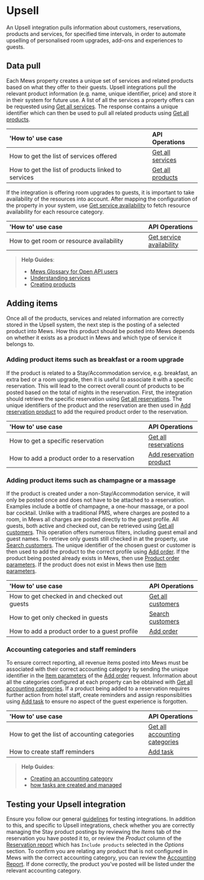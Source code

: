 # Upsell

An Upsell integration pulls information about customers, reservations, products and services, for specified time intervals, in order to automate upselling of personalised room upgrades, add-ons and experiences to guests.

## Data pull

Each Mews property creates a unique set of services and related products based on what they offer to their guests. Upsell integrations pull the relevant product information (e.g. name, unique identifier, price) and store it in their system for future use. A list of all the services a property offers can be requested using [Get all services](../operations/services.md#get-all-services). The response contains a unique identifier which can then be used to pull all related products using [Get all products](../operations/products.md#get-all-products). 

| <div style="width:350px">'How to' use case</div> | API Operations |
| :-- | :-- |
| How to get the list of services offered | [Get all services](../operations/services.md#get-all-services) |
| How to get the list of products linked to services | [Get all products](../operations/products.md#get-all-products) |

If the integration is offering room upgrades to guests, it is important to take availability of the resources into account. After mapping the configuration of the property in your system, use [Get service availability](../operations/services.md#get-service-availability) to fetch resource availability for each resource category.

| <div style="width:350px">'How to' use case</div> | API Operations |
| :-- | :-- |
| How to get room or resource availability | [Get service availability](../operations/services.md#get-service-availability) |

> **Help Guides**:
> * [Mews Glossary for Open API users](https://help.mews.com/s/article/Mews-Glossary-for-Open-API-users?language=en_US)
> * [Understanding services](https://help.mews.com/s/article/understanding-services?language=en_US)
> * [Creating products](https://help.mews.com/s/article/create-or-delete-a-product?language=en_US)

## Adding items
Once all of the products, services and related information are correctly stored in the Upsell system, the next step is the posting of a selected product into Mews. How this product should be posted into Mews depends on whether it exists as a product in Mews and which type of service it belongs to.

### Adding product items such as breakfast or a room upgrade

If the product is related to a Stay/Accommodation service, e.g. breakfast, an extra bed or a room upgrade, then it is useful to associate it with a specific reservation. This will lead to the correct overall count of products to be posted based on the total of nights in the reservation. First, the integration should retrieve the specific reservation using [Get all reservations](../operations/reservations.md#get-all-reservations-ver-2023-06-06). The unique identifiers of the product and the reservation are then used in [Add reservation product](../operations/reservations.md#add-reservation-product) to add the required product order to the reservation. 

| <div style="width:350px">'How to' use case</div> | API Operations |
| :-- | :-- |
| How to get a specific reservation | [Get all reservations](../operations/reservations.md#get-all-reservations-ver-2023-06-06) |
| How to add a product order to a reservation | [Add reservation product](../operations/reservations.md#add-reservation-product) |

### Adding product items such as champagne or a massage

If the product is created under a non-Stay/Accommodation service, it will only be posted once and does not have to be attached to a reservation. Examples include a bottle of champagne, a one-hour massage, or a pool bar cocktail. Unlike with a traditional PMS, where charges are posted to a room, in Mews all charges are posted directly to the guest profile. All guests, both active and checked out, can be retrieved using [Get all customers](../operations/customers.md#get-all-customers). This operation offers numerous filters, including guest email and guest names. To retrieve only guests still checked in at the property, use [Search customers](../operations/customers.md#search-customers). The unique identifier of the chosen guest or customer is then used to add the product to the correct profile using [Add order](../operations/orders.md#add-order). If the product being posted already exists in Mews, then use [Product order parameters](../operations/orders.md#product-order-parameters). If the product does not exist in Mews then use [Item parameters](../operations/orders.md#item-parameters).

| <div style="width:350px">'How to' use case</div> | API Operations |
| :-- | :-- |
| How to get checked in and checked out guests | [Get all customers](../operations/customers.md#get-all-customers) |
| How to get only checked in guests | [Search customers](../operations/customers.md#search-customers) |
| How to add a product order to a guest profile | [Add order](../operations/orders.md#add-order) |

### Accounting categories and staff reminders

To ensure correct reporting, all revenue items posted into Mews must be associated with their correct accounting category by sending the unique identifier in the [Item parameters](../operations/orders.md#item-parameters) of the [Add order](../operations/orders.md#add-order) request. Information about all the categories configured at each property can be obtained with [Get all accounting categories](../operations/accountingcategories.md#get-all-accounting-categories). If a product being added to a reservation requires further action from hotel staff, create reminders and assign responsiblities using [Add task](../operations/tasks.md#add-task) to ensure no aspect of the guest experience is forgotten.

| <div style="width:350px">'How to' use case</div> | API Operations |
| :-- | :-- |
| How to get the list of accounting categories | [Get all accounting categories](../operations/accountingcategories.md#get-all-accounting-categories) |
| How to create staff reminders | [Add task](../operations/tasks.md#add-task) |

> **Help Guides**:
> * [Creating an accounting category](https://help.mews.com/s/article/create-an-accounting-category?language=en_US)
> * [how tasks are created and managed](https://help.mews.com/s/article/create-and-manage-tasks?language=en_US)

## Testing your Upsell integration

Ensure you follow our general [guidelines](../guidelines/README.md) for testing integrations. In addition to this, and specific to Upsell integrations, check whether you are correctly managing the Stay product postings by reviewing the _Items_ tab of the reservation you have posted it to, or review the _Product_ column of the [Reservation report](https://help.mews.com/s/article/reservation-report?language=en_US) which has `Include products` selected in the _Options_ section. To confirm you are relating any product that is not configured in Mews with the correct accounting category, you can review the [Accounting Report](https://help.mews.com/s/article/accounting-report?language=en_US). If done correctly, the product you've posted will be listed under the relevant accounting category.  
